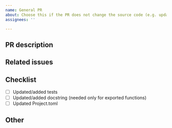 ```yaml
---
name: General PR
about: Choose this if the PR does not change the source code (e.g. update documentation, add tests, update workflow)
assignees: ''

---
```


## PR description
<!-- A short description of what is done in this PR. -->

## Related issues
<!--
List the issues related to this PR. E.g.
- #01
- #02

If you are closing some issues add "fixes" before the issue number, e.g.
- fixes #01
- #02
-->

## Checklist
<!-- You don't need to get everything done before opening the PR :) -->
- [ ] Updated/added tests
- [ ] Updated/added docstring (needed only for exported functions)
- [ ] Updated Project.toml

## Other
<!-- Add here any other relevant information. -->